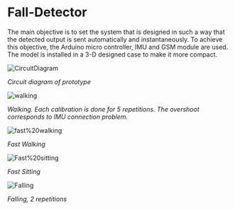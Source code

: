 # Fall-Detector
 The main objective is to set the system that is designed in such a way that the detected output is sent automatically and instantaneously. To achieve this objective, the Arduino micro controller, IMU and GSM module are used. The model is installed in a 3-D designed case to make it more compact. 



<img alt="CircuitDiagram" src="https://user-images.githubusercontent.com/57395643/233405040-8497591e-c2ac-4e97-b4e7-deb58398faf6.png">

*Circuit diagram of prototype*

![walking](https://user-images.githubusercontent.com/57395643/233405025-75da5516-d488-4ce8-9c23-fdcb9d772d58.png)

*Walking. Each calibration is done for 5 repetitions. The overshoot corresponds to IMU connection problem.*

![fast%20walking](https://user-images.githubusercontent.com/57395643/233404997-e56cae72-3d5e-4d5e-b48c-f8bc28463315.png)

*Fast Walking*

<img alt="Fast%20sitting" src="https://user-images.githubusercontent.com/57395643/233404984-80c00937-5d3e-4504-bfaf-9c6d6b97fc5c.png">

*Fast Sitting*


<img  alt="Falling" src="https://user-images.githubusercontent.com/57395643/233404971-ec7dc8d8-47f8-454a-8255-4fc7c5af3669.png">

*Falling, 2 repetitions*
